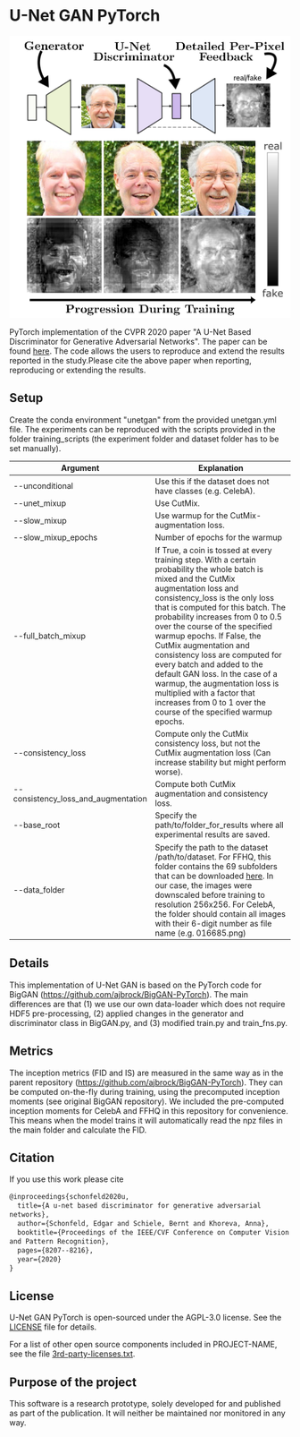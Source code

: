 # U-Net GAN PyTorch

<p align="center">
<img src="teaser_final.png">
</p>

PyTorch implementation of the CVPR 2020 paper "A U-Net Based Discriminator for Generative Adversarial Networks". The paper can
be found [here](https://openaccess.thecvf.com/content_CVPR_2020/html/Schonfeld_A_U-Net_Based_Discriminator_for_Generative_Adversarial_Networks_CVPR_2020_paper.html). The code allows the users to
reproduce and extend the results reported in the study.Please cite the
above paper when reporting, reproducing or extending the results.


## Setup

Create the conda environment "unetgan" from the provided unetgan.yml file. The experiments can be reproduced with the scripts provided in the folder training_scripts (the experiment folder and dataset folder has to be set manually).

|Argument|Explanation|
|---|---|
|--unconditional | Use this if the dataset does not have classes (e.g. CelebA).|
|--unet_mixup | Use CutMix. |
|--slow_mixup | Use warmup for the CutMix-augmentation loss.|
|--slow_mixup_epochs | Number of epochs for the warmup |
|--full_batch_mixup | If True, a coin is tossed at every training step. With a certain probability the whole batch is mixed and the CutMix augmentation loss and consistency_loss is the only loss that is computed for this batch. The probability increases from 0 to 0.5 over the course of the specified warmup epochs. If False, the CutMix augmentation and consistency loss are computed for every batch and added to the default GAN loss. In the case of a warmup, the augmentation loss is multiplied with a factor that increases from 0 to 1 over the course of the specified warmup epochs.|
|--consistency_loss | Compute only the CutMix consistency loss, but not the CutMix augmentation loss  (Can increase stability but might perform worse). |
|--consistency_loss_and_augmentation | Compute both CutMix augmentation and consistency loss.|
|--base_root | Specify the path/to/folder_for_results where all experimental results are saved. |
|--data_folder | Specify the path to the dataset /path/to/dataset. For FFHQ, this folder contains the 69 subfolders that can be downloaded [here](https://drive.google.com/drive/folders/1tZUcXDBeOibC6jcMCtgRRz67pzrAHeHL). In our case, the images were downscaled before training to resolution 256x256. For CelebA, the folder should contain all images with their 6-digit number as file name (e.g. 016685.png) |


## Details

This implementation of U-Net GAN is based on the PyTorch code for BigGAN (https://github.com/ajbrock/BigGAN-PyTorch). The main differences are that (1) we use our own data-loader which does not require HDF5 pre-processing, (2) applied changes in the generator and discriminator class in BigGAN.py, and (3) modified train.py and train_fns.py.

## Metrics

The inception metrics (FID and IS) are measured in the same way as in the parent repository (https://github.com/ajbrock/BigGAN-PyTorch). They can be computed on-the-fly during training, using the precomputed inception moments (see original BigGAN repository). We included the pre-computed inception moments for CelebA and FFHQ in this repository for convenience. This means when the model trains it will automatically read the npz files in the main folder and calculate the FID.  


## Citation
If you use this work please cite
```
@inproceedings{schonfeld2020u,
  title={A u-net based discriminator for generative adversarial networks},
  author={Schonfeld, Edgar and Schiele, Bernt and Khoreva, Anna},
  booktitle={Proceedings of the IEEE/CVF Conference on Computer Vision and Pattern Recognition},
  pages={8207--8216},
  year={2020}
}
```

## License

U-Net GAN PyTorch is open-sourced under the AGPL-3.0 license. See the
[LICENSE](LICENSE) file for details.

For a list of other open source components included in PROJECT-NAME, see the
file [3rd-party-licenses.txt](3rd-party-licenses.txt).

## Purpose of the project

This software is a research prototype, solely developed for and published as
part of the publication. It will neither be
maintained nor monitored in any way.
